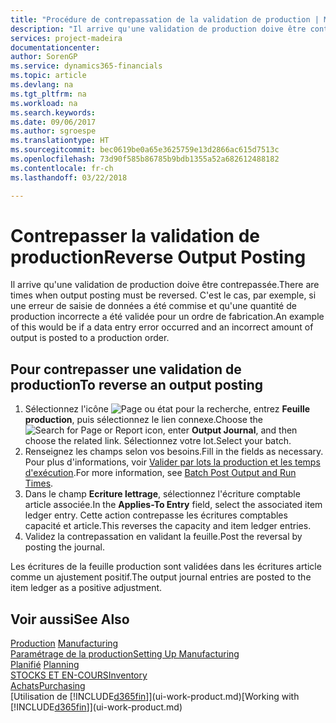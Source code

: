 ```yaml
---
title: "Procédure de contrepassation de la validation de production | Microsoft Docs"
description: "Il arrive qu'une validation de production doive être contrepassée. C'est le cas, par exemple, si une erreur de saisie de données a été commise et qu'une quantité de production incorrecte a été validée pour un ordre de fabrication."
services: project-madeira
documentationcenter: 
author: SorenGP
ms.service: dynamics365-financials
ms.topic: article
ms.devlang: na
ms.tgt_pltfrm: na
ms.workload: na
ms.search.keywords: 
ms.date: 09/06/2017
ms.author: sgroespe
ms.translationtype: HT
ms.sourcegitcommit: bec0619be0a65e3625759e13d2866ac615d7513c
ms.openlocfilehash: 73d90f585b86785b9bdb1355a52a682612488182
ms.contentlocale: fr-ch
ms.lasthandoff: 03/22/2018

---
```

# <a name="reverse-output-posting"></a><span data-ttu-id="1888e-104">Contrepasser la validation de production</span><span class="sxs-lookup"><span data-stu-id="1888e-104">Reverse Output Posting</span></span>
<span data-ttu-id="1888e-105">Il arrive qu'une validation de production doive être contrepassée.</span><span class="sxs-lookup"><span data-stu-id="1888e-105">There are times when output posting must be reversed.</span></span> <span data-ttu-id="1888e-106">C'est le cas, par exemple, si une erreur de saisie de données a été commise et qu'une quantité de production incorrecte a été validée pour un ordre de fabrication.</span><span class="sxs-lookup"><span data-stu-id="1888e-106">An example of this would be if a data entry error occurred and an incorrect amount of output is posted to a production order.</span></span>  

## <a name="to-reverse-an-output-posting"></a><span data-ttu-id="1888e-107">Pour contrepasser une validation de production</span><span class="sxs-lookup"><span data-stu-id="1888e-107">To reverse an output posting</span></span>  
1.  <span data-ttu-id="1888e-108">Sélectionnez l'icône ![Page ou état pour la recherche](media/ui-search/search_small.png "Page ou état pour la recherche"), entrez **Feuille production**, puis sélectionnez le lien connexe.</span><span class="sxs-lookup"><span data-stu-id="1888e-108">Choose the ![Search for Page or Report](media/ui-search/search_small.png "Search for Page or Report icon") icon, enter **Output Journal**, and then choose the related link.</span></span> <span data-ttu-id="1888e-109">Sélectionnez votre lot.</span><span class="sxs-lookup"><span data-stu-id="1888e-109">Select your batch.</span></span>  
2. <span data-ttu-id="1888e-110">Renseignez les champs selon vos besoins.</span><span class="sxs-lookup"><span data-stu-id="1888e-110">Fill in the fields as necessary.</span></span> <span data-ttu-id="1888e-111">Pour plus d'informations, voir [Valider par lots la production et les temps d'exécution](production-how-to-post-output-quantity.md).</span><span class="sxs-lookup"><span data-stu-id="1888e-111">For more information, see [Batch Post Output and Run Times](production-how-to-post-output-quantity.md).</span></span>
3.  <span data-ttu-id="1888e-112">Dans le champ **Ecriture lettrage**, sélectionnez l'écriture comptable article associée.</span><span class="sxs-lookup"><span data-stu-id="1888e-112">In the **Applies-To Entry** field, select the associated item ledger entry.</span></span> <span data-ttu-id="1888e-113">Cette action contrepasse les écritures comptables capacité et article.</span><span class="sxs-lookup"><span data-stu-id="1888e-113">This reverses the capacity and item ledger entries.</span></span>  
4. <span data-ttu-id="1888e-114">Validez la contrepassation en validant la feuille.</span><span class="sxs-lookup"><span data-stu-id="1888e-114">Post the reversal by posting the journal.</span></span>  

<span data-ttu-id="1888e-115">Les écritures de la feuille production sont validées dans les écritures article comme un ajustement positif.</span><span class="sxs-lookup"><span data-stu-id="1888e-115">The output journal entries are posted to the item ledger as a positive adjustment.</span></span>  

## <a name="see-also"></a><span data-ttu-id="1888e-116">Voir aussi</span><span class="sxs-lookup"><span data-stu-id="1888e-116">See Also</span></span>  
 <span data-ttu-id="1888e-117">[Production](production-manage-manufacturing.md)  </span><span class="sxs-lookup"><span data-stu-id="1888e-117">[Manufacturing](production-manage-manufacturing.md)  </span></span>  
 [<span data-ttu-id="1888e-118">Paramétrage de la production</span><span class="sxs-lookup"><span data-stu-id="1888e-118">Setting Up Manufacturing</span></span>](production-configure-production-processes.md)  
 <span data-ttu-id="1888e-119">[Planifié](production-planning.md)    </span><span class="sxs-lookup"><span data-stu-id="1888e-119">[Planning](production-planning.md)    </span></span>  
 [<span data-ttu-id="1888e-120">STOCKS ET EN-COURS</span><span class="sxs-lookup"><span data-stu-id="1888e-120">Inventory</span></span>](inventory-manage-inventory.md)  
 [<span data-ttu-id="1888e-121">Achats</span><span class="sxs-lookup"><span data-stu-id="1888e-121">Purchasing</span></span>](purchasing-manage-purchasing.md)  
 <span data-ttu-id="1888e-122">[Utilisation de [!INCLUDE[d365fin](includes/d365fin_md.md)]](ui-work-product.md)</span><span class="sxs-lookup"><span data-stu-id="1888e-122">[Working with [!INCLUDE[d365fin](includes/d365fin_md.md)]](ui-work-product.md)</span></span>  

